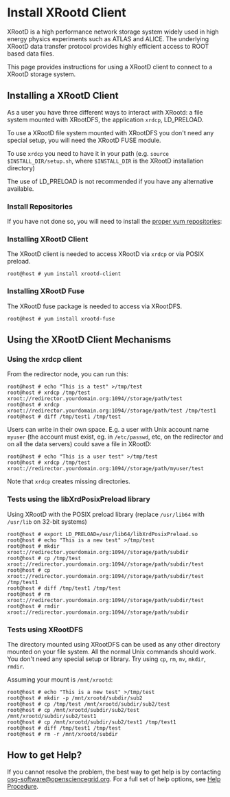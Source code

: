
Install XRootd Client 
=====================

XRootD is a high performance network storage system widely used in high energy physics experiments such as ATLAS and ALICE. The underlying XRootD data transfer protocol provides highly efficient access to ROOT based data files.

This page provides instructions for using a XRootD client to connect to a XRootD storage system.

Installing a XRootD Client
--------------------------

As a user you have three different ways to interact with XRootd: a file system mounted with XRootDFS, the application `xrdcp`, LD\_PRELOAD.

To use a XRootD file system mounted with XRootDFS you don't need any special setup, you will need the XRootD FUSE module.

To use `xrdcp` you need to have it in your path (e.g. `source $INSTALL_DIR/setup.sh`, where `$INSTALL_DIR` is the XRootD installation directory)

The use of LD\_PRELOAD is not recommended if you have any alternative available.

### Install Repositories 

If you have not done so, you will need to install the [proper yum repositories](../common/yum):


### Installing XRootD Client

The XRootD client is needed to access XRootD via `xrdcp` or via POSIX preload.

``` console
root@host # yum install xrootd-client
```

### Installing XRootD Fuse

The XRootD fuse package is needed to access via XRootDFS.

``` console
root@host # yum install xrootd-fuse
```

Using the XRootD Client Mechanisms
----------------------------------

### Using the xrdcp client

From the redirector node, you can run this:

``` console
root@host # echo "This is a test" >/tmp/test 
root@host # xrdcp /tmp/test xroot://redirector.yourdomain.org:1094//storage/path/test 
root@host # xrdcp xroot://redirector.yourdomain.org:1094//storage/path/test /tmp/test1 
root@host # diff /tmp/test1 /tmp/test 
```

Users can write in their own space. E.g. a user with Unix account name `myuser` (the account must exist, eg. in `/etc/passwd`, etc, on the redirector and on all the data servers) could save a file in XRootD:

``` console
root@host # echo "This is a user test" >/tmp/test 
root@host # xrdcp /tmp/test xroot://redirector.yourdomain.org:1094//storage/path/myuser/test 
```

Note that `xrdcp` creates missing directories.

### Tests using the libXrdPosixPreload library

Using XRootD with the POSIX preload library (replace `/usr/lib64` with `/usr/lib` on 32-bit systems)

``` console
root@host # export LD_PRELOAD=/usr/lib64/libXrdPosixPreload.so 
root@host # echo "This is a new test" >/tmp/test 
root@host # mkdir xroot://redirector.yourdomain.org:1094//storage/path/subdir
root@host # cp /tmp/test xroot://redirector.yourdomain.org:1094//storage/path/subdir/test 
root@host # cp xroot://redirector.yourdomain.org:1094//storage/path/subdir/test /tmp/test1 
root@host # diff /tmp/test1 /tmp/test 
root@host # rm xroot://redirector.yourdomain.org:1094//storage/path/subdir/test 
root@host # rmdir xroot://redirector.yourdomain.org:1094//storage/path/subdir
```

### Tests using XRootDFS

The directory mounted using XRootDFS can be used as any other directory mounted on your file system. All the normal Unix commands should work. You don't need any special setup or library. Try using `cp`, `rm`, `mv`, `mkdir`, `rmdir`.

Assuming your mount is `/mnt/xrootd`:

``` console
root@host # echo "This is a new test" >/tmp/test 
root@host # mkdir -p /mnt/xrootd/subdir/sub2
root@host # cp /tmp/test /mnt/xrootd/subdir/sub2/test 
root@host # cp /mnt/xrootd/subdir/sub2/test /mnt/xrootd/subdir/sub2/test1 
root@host # cp /mnt/xrootd/subdir/sub2/test1 /tmp/test1 
root@host # diff /tmp/test1 /tmp/test 
root@host # rm -r /mnt/xrootd/subdir
```

How to get Help?
----------------

If you cannot resolve the problem, the best way to get help is by contacting <osg-software@opensciencegrid.org>.
For a full set of help options, see [Help Procedure](../common/help).

